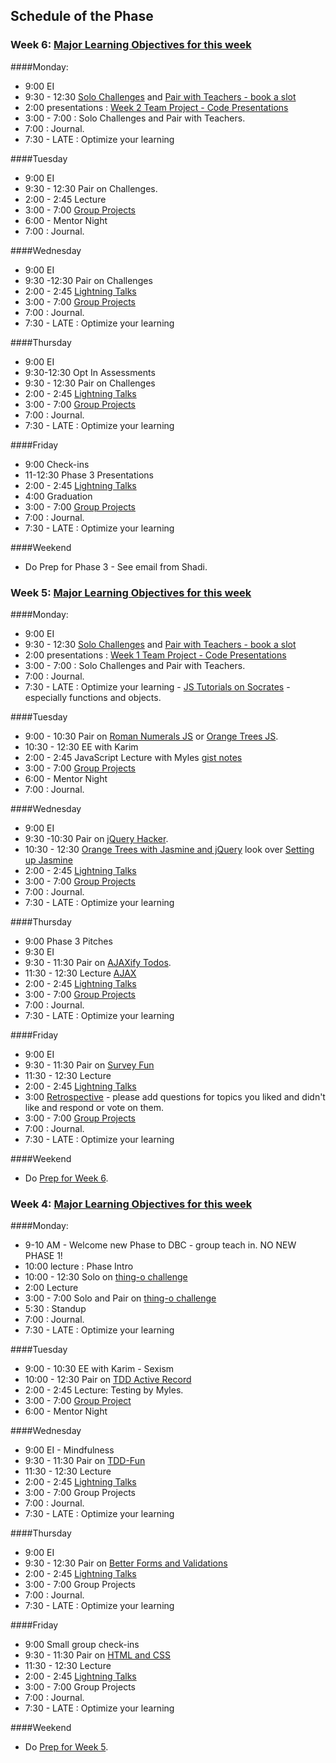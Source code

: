 ## Schedule of the Phase
### Week 6: [Major Learning Objectives for this week](week-3/learning-objectives.md)


####Monday:
* 9:00 EI
* 9:30 - 12:30 [Solo Challenges](week-3/challenges/solo-wk2.md) and [Pair with Teachers - book a slot](https://www.google.com/calendar/selfsched?sstoken=UUR5OG9kZlBFOFFBfGRlZmF1bHR8MTUwNDM0YjRiMDFjMzhhNWYyZjA3NjQwZDlkNjY0MGM)
* 2:00 presentations : [Week 2 Team Project - Code Presentations](week-2/group-projects.md/#presentation)
* 3:00 - 7:00 : Solo Challenges and Pair with Teachers.
* 7:00 : Journal.
* 7:30 - LATE : Optimize your learning []()

####Tuesday
* 9:00 EI
* 9:30 - 12:30 Pair on Challenges.
* 2:00 - 2:45 Lecture
* 3:00 - 7:00 [Group Projects](week-3/group-projects.md)
* 6:00 - Mentor Night
* 7:00 : Journal.

####Wednesday
* 9:00 EI
* 9:30 -12:30 Pair on Challenges
* 2:00 - 2:45 [Lightning Talks](lightning-talks.md)
* 3:00 - 7:00 [Group Projects](week-3/group-projects.md)
* 7:00 : Journal.
* 7:30 - LATE :  Optimize your learning

####Thursday
* 9:00 EI
* 9:30-12:30 Opt In Assessments
* 9:30 - 12:30 Pair on Challenges
* 2:00 - 2:45 [Lightning Talks](week-2/lightning-talks.md)
* 3:00 - 7:00 [Group Projects](week-2/group-projects.md)
* 7:00 : Journal.
* 7:30 - LATE :  Optimize your learning

####Friday
* 9:00 Check-ins
* 11-12:30 Phase 3 Presentations
* 2:00 - 2:45 [Lightning Talks](week-2/lightning-talks.md)
* 4:00 Graduation
* 3:00 - 7:00 [Group Projects](week-2/group-projects.md)
* 7:00 : Journal.
* 7:30 - LATE :  Optimize your learning

####Weekend
* Do Prep for Phase 3 - See email from Shadi.


### Week 5: [Major Learning Objectives for this week](week-2/learning-objectives.md)


####Monday:
* 9:00 EI
* 9:30 - 12:30 [Solo Challenges](week-2/challenges/solo-wk1.md) and [Pair with Teachers - book a slot](https://www.google.com/calendar/selfsched?sstoken=UUNYb2VlaVV6SXhCfGRlZmF1bHR8ZDk2NTBjOTBjMDM0ZmMxMzg1ODJiZWRlNmI5NDRjYzg)
* 2:00 presentations : [Week 1 Team Project - Code Presentations](week-1/group-projects.md/#presentation)
* 3:00 - 7:00 : Solo Challenges and Pair with Teachers.
* 7:00 : Journal.
* 7:30 - LATE : Optimize your learning - [JS Tutorials on Socrates](http://socrates.devbootcamp.com/labs/javascript/introduction/introduction) - especially functions and objects. 

####Tuesday
* 9:00 - 10:30 Pair on [Roman Numerals JS](https://github.com/fox-squirrels-2013/roman_js) or
[Orange Trees JS](https://github.com/fox-squirrels-2013/simple_orange_js).
* 10:30 - 12:30 EE with Karim
* 2:00 - 2:45 JavaScript Lecture with Myles [gist notes](https://gist.github.com/quackingduck/931a794bbe4e324cddb1)
* 3:00 - 7:00 [Group Projects](week-2/group-projects.md)
* 6:00 - Mentor Night
* 7:00 : Journal.

####Wednesday
* 9:00 EI
* 9:30 -10:30 Pair on [jQuery Hacker](week-2/challenges/challenge-jquery-hacker.md).
* 10:30 - 12:30 [Orange Trees with Jasmine and jQuery](https://github.com/fox-squirrels-2013/orange_jasmine) look over [Setting up Jasmine](week-2/lectures/js-testing.md)
* 2:00 - 2:45 [Lightning Talks](lightning-talks.md)
* 3:00 - 7:00 [Group Projects](week-2/group-projects.md)
* 7:00 : Journal.
* 7:30 - LATE :  Optimize your learning

####Thursday
* 9:00 Phase 3 Pitches
* 9:30 EI
* 9:30 - 11:30 Pair on [AJAXify Todos](https://github.com/fox-squirrels-2013/ajax_todos).
* 11:30 - 12:30 Lecture [AJAX](https://gist.github.com/dbc-challenges/0f31c091db0a6d042bc2)
* 2:00 - 2:45 [Lightning Talks](week-2/lightning-talks.md)
* 3:00 - 7:00 [Group Projects](week-2/group-projects.md)
* 7:00 : Journal.
* 7:30 - LATE :  Optimize your learning

####Friday
* 9:00 EI
* 9:30 - 11:30 Pair on [Survey Fun](https://github.com/fox-squirrels-2013/survey_fun)
* 11:30 - 12:30 Lecture
* 2:00 - 2:45 [Lightning Talks](week-2/lightning-talks.md)
* 3:00 [Retrospective](http://www.google.com/moderator/#15/e=20fa16&t=20fa16.41) - please add questions for topics you liked and didn't like and respond or vote on them.
* 3:00 - 7:00 [Group Projects](week-2/group-projects.md)
* 7:00 : Journal.
* 7:30 - LATE :  Optimize your learning

####Weekend
* Do [Prep for Week 6](week-3.md#prep).


### Week 4: [Major Learning Objectives for this week](week-1/learning-objectives.md)

####Monday:
* 9-10 AM - Welcome new Phase to DBC - group teach in. NO NEW PHASE 1!
* 10:00 lecture : Phase Intro
* 10:00 - 12:30 Solo on [thing-o challenge](https://github.com/fox-squirrels-2013/CHALLENGE_thing-o)
* 2:00 Lecture 
* 3:00 - 7:00 Solo and Pair on [thing-o challenge](https://github.com/fox-squirrels-2013/CHALLENGE_thing-o)
* 5:30 : Standup
* 7:00 : Journal.
* 7:30 - LATE : Optimize your learning

####Tuesday
* 9:00 - 10:30 EE with Karim - Sexism
* 10:00 - 12:30 Pair on [TDD Active Record](https://github.com/fox-squirrels-2013/CHALLENGE-tdd-activerecord)
* 2:00 - 2:45 Lecture: Testing by Myles.
* 3:00 - 7:00 [Group Project](week-1/group-projects.md) 
* 6:00 - Mentor Night

####Wednesday
* 9:00 EI - Mindfulness
* 9:30 - 11:30 Pair on [TDD-Fun](https://github.com/fox-squirrels-2013/hungry_boot)
* 11:30 - 12:30 Lecture
* 2:00 - 2:45 [Lightning Talks](week-1/lightning-talks.md)
* 3:00 - 7:00 Group Projects
* 7:00 : Journal.
* 7:30 - LATE :  Optimize your learning

####Thursday
* 9:00 EI 
* 9:30 - 12:30 Pair on 
[Better Forms and Validations](https://github.com/fox-squirrels-2013/CHALLENGE-forms-and-users)
* 2:00 - 2:45 [Lightning Talks](week-1/lightning-talks.md)
* 3:00 - 7:00 Group Projects
* 7:00 : Journal.
* 7:30 - LATE :  Optimize your learning

####Friday
* 9:00 Small group check-ins
* 9:30 - 11:30 Pair on [HTML and CSS](https://github.com/fox-squirrels-2013/CHALLENGE-html-and-css)
* 11:30 - 12:30 Lecture
* 2:00 - 2:45 [Lightning Talks](week-1/lightning-talks.md)
* 3:00 - 7:00 Group Projects
* 7:00 : Journal.
* 7:30 - LATE :  Optimize your learning

####Weekend
* Do [Prep for Week 5](week-2.md#prep).

